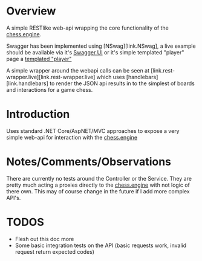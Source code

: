 ﻿# Overview
A simple RESTlike web-api wrapping the core functionality of the [chess.engine][link.ChessEngine].

Swagger has been implemented using [NSwag][link.NSwag], a live example should be available via it's [Swagger UI][link.swaggerui] or it's simple templated "player" page a [templated "player"][link.chess.webapi.index.live]

A simple wrapper around the webapi calls can be seen at [link.rest-wrapper.live][link.rest-wrapper.live] which uses [handlebars][link.handlebars] to render the JSON api results in to the simplest of boards and interactions for a game chess.

# Introduction
Uses standard .NET Core/AspNET/MVC approaches to expose a very simple web-api for interaction with the [chess.engine][link.ChessEngine]

# Notes/Comments/Observations
There are currently no tests around the Controller or the Service. They are pretty much acting a proxies directly to the [chess.engine][link.ChessEngine] with not logic of there own. This may of course change in the future if I add more complex API's.

# TODOS
* Flesh out this doc more
* Some basic integration tests on the API (basic requests work, invalid request return expected codes)





[link.BoardEngine]: ../board.engine
[link.ChessEngine]: ../chess.engine
[link.swaggerui]: https://chess-web-api.azurewebsites.net/swagger/index.html
[link.chess.webapi.index.live]: https://chess-web-api.azurewebsites.net/index.html
